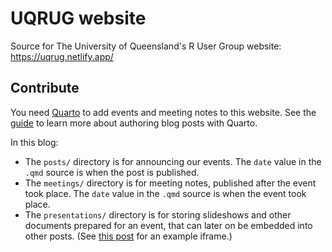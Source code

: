 # UQRUG website

Source for The University of Queensland's R User Group website: https://uqrug.netlify.app/

## Contribute

You need [Quarto](https://quarto.org/) to add events and meeting notes to this website. See the [guide](https://quarto.org/docs/websites/website-blog.html#posts-directory) to learn more about authoring blog posts with Quarto.

In this blog:

* The `posts/` directory is for announcing our events. The `date` value in the `.qmd` source is when the post is published.
* The `meetings/` directory is for meeting notes, published after the event took place. The `date` value in the `.qmd` source is when the event took place.
* The `presentations/` directory is for storing slideshows and other documents prepared for an event, that can later on be embedded into other posts. (See [this post](posts/2023-08-30-August-Stats/index.qmd) for an example iframe.)


